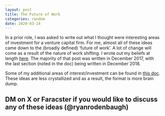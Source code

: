 ```yaml
---
layout: post
title: The Future of Work
categories: random
date: 2020-03-14
---
```


In a prior role, I was asked to write out what I thought were interesting areas of investment for a venture capital firm. For me, almost all of these ideas came down to the (broadly defined) ‘future of work’. A lot of change will come as a result of the nature of work shifting. I wrote out my beliefs at length [here](https://t.umblr.com/redirect?z=https%3A%2F%2Fdocs.google.com%2Fdocument%2Fd%2F1FOgbY0_9S7i5P7JbiRT-NoNEk3Bn4JWmK-8Ld_1r-Pg%2Fedit%23&t=OTFmYWExY2I3NzViMmRhZGI5NDExZmQ1YjM3Nzk1YjAwOGQ0ZGRlYSw5aTl1UEwwTA%3D%3D&b=t%3AokV1QflKCp7Agf216l_L8Q&p=https%3A%2F%2Fryanrodenbaugh.com%2Fpost%2F612597685541814272%2Fthe-future-of-work&m=1&ref=ryanrodenbaugh.com). The majority of that post was written in December 2017, with the last section (noted in the doc) being written in December 2018.

Some of my additional areas of interest/investment can be found in [this doc](https://t.umblr.com/redirect?z=https%3A%2F%2Fdocs.google.com%2Fdocument%2Fd%2F1vKmgd3m46SCVa_FflDzdPo5zG5F3S9qyVZddmPlrTs4%2Fedit&t=YjQxMWM2NWJkNWEzMGRmYzRjOWU0MTQ3YzhiY2JkZTc1MjUyZWI2MCw5aTl1UEwwTA%3D%3D&b=t%3AokV1QflKCp7Agf216l_L8Q&p=https%3A%2F%2Fryanrodenbaugh.com%2Fpost%2F612597685541814272%2Fthe-future-of-work&m=1&ref=ryanrodenbaugh.com). These ideas are less crystallized and as a result, the format is more brain dump.

## DM on X or Faracster if you would like to discuss any of these ideas (@ryanrodenbaugh)